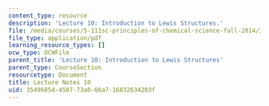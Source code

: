 ```yaml
---
content_type: resource
description: 'Lecture 10: Introduction to Lewis Structures.'
file: /media/courses/5-111sc-principles-of-chemical-science-fall-2014/3549685d450773a066a716832634203f_MIT5_111F14_Lec10.pdf
file_type: application/pdf
learning_resource_types: []
ocw_type: OCWFile
parent_title: 'Lecture 10: Introduction to Lewis Structures'
parent_type: CourseSection
resourcetype: Document
title: Lecture Notes 10
uid: 3549685d-4507-73a0-66a7-16832634203f
---
```

